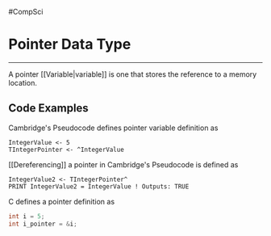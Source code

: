 #CompSci 

# Pointer Data Type
---
A pointer [[Variable|variable]] is one that stores the reference to a memory location.

## Code Examples
Cambridge's Pseudocode defines pointer variable definition as 
```FORTRAN
IntegerValue <- 5
TIntegerPointer <- ^IntegerValue
```
[[Dereferencing]] a pointer in Cambridge's Pseudocode is defined as
```FORTRAN
IntegerValue2 <- TIntegerPointer^
PRINT IntegerValue2 = IntegerValue ! Outputs: TRUE
```

C defines a pointer definition as
```C
int i = 5;
int i_pointer = &i;
```
